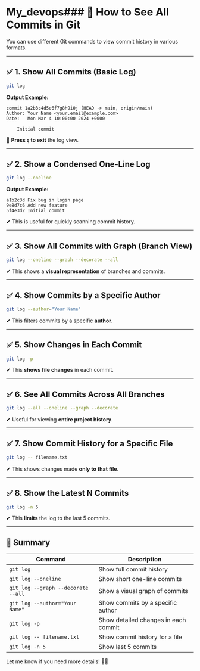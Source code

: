 # My_devops### **🔹 How to See All Commits in Git**  

You can use different Git commands to view commit history in various formats.

---

## **✅ 1. Show All Commits (Basic Log)**
```sh
git log
```
**Output Example:**
```
commit 1a2b3c4d5e6f7g8h9i0j (HEAD -> main, origin/main)
Author: Your Name <your.email@example.com>
Date:   Mon Mar 4 10:00:00 2024 +0000

    Initial commit
```
📌 **Press `q` to exit** the log view.

---

## **✅ 2. Show a Condensed One-Line Log**
```sh
git log --oneline
```
**Output Example:**
```
a1b2c3d Fix bug in login page
9e8d7c6 Add new feature
5f4e3d2 Initial commit
```
✔ This is useful for quickly scanning commit history.

---

## **✅ 3. Show All Commits with Graph (Branch View)**
```sh
git log --oneline --graph --decorate --all
```
✔ This shows a **visual representation** of branches and commits.

---

## **✅ 4. Show Commits by a Specific Author**
```sh
git log --author="Your Name"
```
✔ This filters commits by a specific **author**.

---

## **✅ 5. Show Changes in Each Commit**
```sh
git log -p
```
✔ This **shows file changes** in each commit.

---

## **✅ 6. See All Commits Across All Branches**
```sh
git log --all --oneline --graph --decorate
```
✔ Useful for viewing **entire project history**.

---

## **✅ 7. Show Commit History for a Specific File**
```sh
git log -- filename.txt
```
✔ This shows changes made **only to that file**.

---

## **✅ 8. Show the Latest N Commits**
```sh
git log -n 5
```
✔ This **limits** the log to the last 5 commits.

---

## **🔹 Summary**
| Command | Description |
|---------|-------------|
| `git log` | Show full commit history |
| `git log --oneline` | Show short one-line commits |
| `git log --graph --decorate --all` | Show a visual graph of commits |
| `git log --author="Your Name"` | Show commits by a specific author |
| `git log -p` | Show detailed changes in each commit |
| `git log -- filename.txt` | Show commit history for a file |
| `git log -n 5` | Show last 5 commits |

Let me know if you need more details! 🚀😊